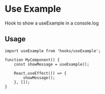 # Use Example

Hook to show a useExample in a console.log

## Usage

```tsx
import useExample from 'hooks/useExample';

function MyComponent() {
    const showMessage = useExample();

    React.useEffect(() => {
        showMessage();
    }, []);
}
```

